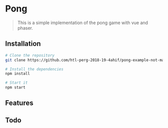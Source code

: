 # Pong
> This is a simple implementation of the pong game with vue and phaser.

## Installation
```bash
# Clone the repository
git clone https://github.com/htl-perg-2018-19-4ahif/pong-example-not-matthias.git

# Install the dependencies
npm install

# Start it
npm start
```

## Features


## Todo
